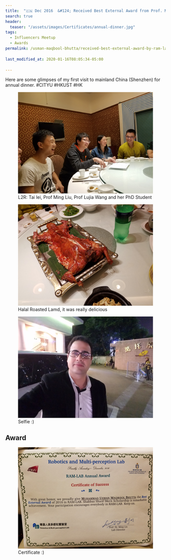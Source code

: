 ```yaml
---
title:  "🇨🇳 Dec 2016  &#124; Received Best External Award from Prof. Ming"
search: true
header:
  teaser: "/assets/images/Certificates/annual-dinner.jpg"
tags: 
  - Influencers Meetup
  - Awards
permalink: /usman-maqbool-bhutta/received-best-external-award-by-ram-lab

last_modified_at: 2020-01-16T08:05:34-05:00

---
```

Here are some glimpses of my first visit to mainland China (Shenzhen) for annual dinner.
#CITYU #HKUST #HK

<figure>
    <a href="/assets/images/annual-dinner-2016/group.jpg"><img src="/assets/images/annual-dinner-2016/group.jpg"></a>
    <figcaption>L2R: Tai lei, Prof Ming Liu, Prof Lujia Wang and her PhD Student</figcaption>
</figure>

<figure>
    <a href="/assets/images/annual-dinner-2016/lamb.jpg"><img src="/assets/images/annual-dinner-2016/lamb.jpg"></a>
    <figcaption>Halal Roasted Lamd, it was really delicious </figcaption>
</figure>

<figure>
    <a href="/assets/images/annual-dinner-2016/me.jpg"><img src="/assets/images/annual-dinner-2016/me.jpg"></a>
    <figcaption>Selfie :)</figcaption>
</figure>

## Award
<figure>
    <a href="/assets/images/Certificates/annual-dinner.jpg"><img src="/assets/images/Certificates/annual-dinner.jpg"></a>
    <figcaption>Certificate :)</figcaption>
</figure>